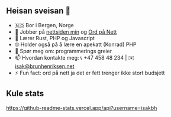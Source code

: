 ## Heisan sveisan 👋

- 🇳🇴 Bor i Bergen, Norge
- 🔭 Jobber på [nettsiden min](https://isak.brunhenriksen.no) og [Ord på Nett](https://isak.brunhenriksen.no/Ord_online)
- 🌱 Lærer Rust, PHP og Javascript
- 🤓 Holder også på å lære en apekatt (Konrad) PHP
- 💬 Spør meg om: programmerings greier
- 📫 Hvordan kontakte meg: 📞 +47 458 48 234 | ✉️ isak@brunhenriksen.net
- ⚡ Fun fact: ord på nett ja det er fett trenger ikke stort budsjett

## Kule stats
https://github-readme-stats.vercel.app/api?username=isakbh
